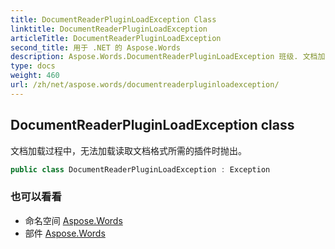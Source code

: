 ```yaml
---
title: DocumentReaderPluginLoadException Class
linktitle: DocumentReaderPluginLoadException
articleTitle: DocumentReaderPluginLoadException
second_title: 用于 .NET 的 Aspose.Words
description: Aspose.Words.DocumentReaderPluginLoadException 班级. 文档加载过程中无法加载读取文档格式所需的插件时抛出 在 C#.
type: docs
weight: 460
url: /zh/net/aspose.words/documentreaderpluginloadexception/
---
```

## DocumentReaderPluginLoadException class

文档加载过程中，无法加载读取文档格式所需的插件时抛出。

```csharp
public class DocumentReaderPluginLoadException : Exception
```

### 也可以看看

* 命名空间 [Aspose.Words](../../aspose.words/)
* 部件 [Aspose.Words](../../)
